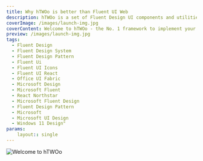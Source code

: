 ```yaml
---
title: Why hTWOo is better than Fluent UI Web
description: hTWOo is a set of Fluent Design UI components and utilities resulting from an effort to converge the set of HTML and ReactJS based component libraries.
coverImage: /images/launch-img.jpg
coverContent: Welcome to hTWOo - the No. 1 framework to implement your Microsoft 365 and Fluent Design experience
preview: /images/launch-img.jpg
tags:
  - Fluent Design
  - Fluent Design System
  - Fluent Design Pattern
  - Fluent Ui
  - Fluent UI Icons
  - Fluent UI React
  - Office UI Fabric
  - Microsoft Design
  - Microsoft Fluent
  - React Northstar
  - Microsoft Fluent Design
  - Fluent Design Pattern
  - Microsoft
  - Microsoft UI Design
  - Windows 11 Design"
params:
    layout:: single
---
```


![Welcome to hTWOo](/htwoo/images/launch-img.jpg)

<div class="landing-page" style="position: relative; right: 0; max-width: 50%; margin-top: -20vh; background-color: rgba(255,255,255,0.6); width: 100%; backdrop-filter: blur(10px); border-radius: 1rem;">
    <h1>Welcome to hTWOo</h1>
    <br>
    <br>
    <br>
    <br>
    <br>
    <br>
</div>

